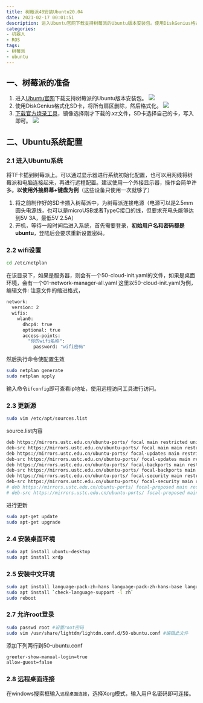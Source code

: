 ```yaml
---
title: 树莓派4B安装Ubuntu20.04
date: 2021-02-17 00:01:51
description: 进入Ubuntu官网下载支持树莓派的Ubuntu版本安装包。使用DiskGenius格式化SD卡，将所有扇区删除，然后格式化。下载官方烧录工具，镜像选择刚才下载的.xz文件，SD卡选择自己的卡，写入即可。然后进行ubuntu环境配置……
categories:
- 机器人
- ROS
tags:
- 树莓派
- ubuntu
---
```







## 一、树莓派的准备
1. 进入[Ubuntu官网](http://cdimage.ubuntu.com/ubuntu/releases/20.04/release/)下载支持树莓派的Ubuntu版本安装包。
![](https://gitee.com/huffiema/pictures/raw/master/image/202112231639061-raspberrypi-ubuntu20-1.png)
2. 使用DiskGenius格式化SD卡，将所有扇区删除，然后格式化。
![](https://gitee.com/huffiema/pictures/raw/master/image/202112231639964-raspberrypi-ubuntu20-2.png)
3. [下载官方烧录工具](https://downloads.raspberrypi.org/imager/imager.exe)，镜像选择刚才下载的.xz文件，SD卡选择自己的卡，写入即可。
![](https://gitee.com/huffiema/pictures/raw/master/image/202112231639079-raspberrypi-ubuntu20-3.png)
## 二、Ubuntu系统配置
### 2.1 进入Ubuntu系统
将TF卡插到树莓派上。可以通过显示器进行系统初始化配置，也可以用网线将树莓派和电脑连接起来，再进行远程配置。建议使用一个外接显示器，操作会简单许多。**以使用外接屏幕+键盘为例**（这些设备只使用一次就够了）
1. 将之前制作好的SD卡插入树莓派中，为树莓派连接电源（电源可以是2.5mm圆头电源线，也可以是microUSB或者TypeC接口的线，但要求充电头能够达到5V 3A，最低5V 2.5A）
2. 开机，等待一段时间后进入系统，首先需要登录，**初始用户名和密码都是ubuntu**，登陆后会要求重新设置密码。

### 2.2 wifi设置

```bash
cd /etc/netplan
```
在该目录下，如果是服务器，则会有一个50-cloud-init.yaml的文件，如果是桌面环境，会有一个01-network-manager-all.yaml
这里以50-cloud-init.yaml为例，编辑文件:
注意文件的缩进格式，
```bash
network:
  version: 2
  wifis:
    wlan0:
      dhcp4: true
      optional: true
      access-points:
        "你的wifi名称":
          password: "wifi密码"
```
然后执行命令使配置生效
```bash
sudo netplan generate
sudo netplan apply
```
输入命令`ifconfig`即可查看ip地址，使用远程访问工具进行访问。
### 2.3 更新源
```bash
sudo vim /etc/apt/sources.list
```
source.list内容
```bash
deb https://mirrors.ustc.edu.cn/ubuntu-ports/ focal main restricted universe multiverse
deb-src https://mirrors.ustc.edu.cn/ubuntu-ports/ focal main main restricted universe multiverse
deb https://mirrors.ustc.edu.cn/ubuntu-ports/ focal-updates main restricted universe multiverse
deb-src https://mirrors.ustc.edu.cn/ubuntu-ports/ focal-updates main restricted universe multiverse
deb https://mirrors.ustc.edu.cn/ubuntu-ports/ focal-backports main restricted universe multiverse
deb-src https://mirrors.ustc.edu.cn/ubuntu-ports/ focal-backports main restricted universe multiverse
deb https://mirrors.ustc.edu.cn/ubuntu-ports/ focal-security main restricted universe multiverse
deb-src https://mirrors.ustc.edu.cn/ubuntu-ports/ focal-security main restricted universe multiverse
# deb https://mirrors.ustc.edu.cn/ubuntu-ports/ focal-proposed main restricted universe multiverse
# deb-src https://mirrors.ustc.edu.cn/ubuntu-ports/ focal-proposed main restricted universe multiverse
```
进行更新
```bash
sudo apt-get update
sudo apt-get upgrade
```
### 2.4 安装桌面环境
```bash
sudo apt install ubuntu-desktop
sudo apt install xrdp
```
### 2.5 安装中文环境
```bash
sudo apt install language-pack-zh-hans language-pack-zh-hans-base language-pack-gnome-zh-hans language-pack-gnome-zh-hans-base
sudo apt install `check-language-support -l zh`
sudo reboot
```
### 2.7 允许root登录
```bash
sudo passwd root #设置root密码
sudo vim /usr/share/lightdm/lightdm.conf.d/50-ubuntu.conf #编辑此文件
```
添加下列两行到50-ubuntu.conf
```bash
greeter-show-manual-login=true
allow-guest=false
```
### 2.8 远程桌面连接
在windows搜索框输入`远程桌面连接`，选择Xorg模式，输入用户名密码即可连接。